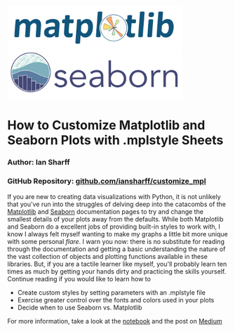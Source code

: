 <img src="images/mpl_logo.svg" width="400"> <img src="images/seaborn_logo.svg" width="400">

# **How to Customize Matplotlib and Seaborn Plots with .mplstyle Sheets**

### Author: Ian Sharff
### GitHub Repository: <a href="https://github.com/iansharff/customize_mpl">github.com/iansharff/customize_mpl</a>

If you are new to creating data visualizations with Python, it is not unlikely that you've run into the struggles of delving deep into the catacombs of the <a href="https://matplotlib.org/3.3.3/contents.html">Matplotlib</a> and <a href="https://seaborn.pydata.org/">Seaborn</a> documentation pages to try and change the smallest details of your plots away from the defaults. While both Matplotlib and Seaborn do a excellent jobs of providing built-in styles to work with, I know I always felt myself wanting to make my graphs a little bit more unique with some personal _flare_. I warn you now: there is no substitute for reading through the documentation and getting a basic understanding the nature of the vast collection of objects and plotting functions available in these libraries. But, if you are a tactile learner like myself, you'll probably learn ten times as much by getting your hands dirty and practicing the skills yourself. Continue reading if you would like to learn how to

* Create custom styles by setting parameters with an .mplstyle file 
* Exercise greater control over the fonts and colors used in your plots
* Decide when to use Seaborn vs. Matplotlib

For more information, take a look at the [notebook](custom_mpl.ipynb) and the post on <a href="">Medium</a>
